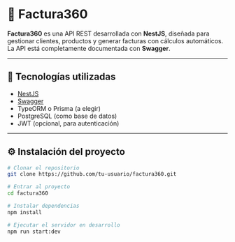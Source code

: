 # 📄 Factura360

**Factura360** es una API REST desarrollada con **NestJS**, diseñada para gestionar clientes, productos y generar facturas con cálculos automáticos. La API está completamente documentada con **Swagger**.

---

## 🚀 Tecnologías utilizadas

- [NestJS](https://nestjs.com/)
- [Swagger](https://swagger.io/)
- TypeORM o Prisma (a elegir)
- PostgreSQL (como base de datos)
- JWT (opcional, para autenticación)

---

## ⚙️ Instalación del proyecto

```bash
# Clonar el repositorio
git clone https://github.com/tu-usuario/factura360.git

# Entrar al proyecto
cd factura360

# Instalar dependencias
npm install

# Ejecutar el servidor en desarrollo
npm run start:dev
```

